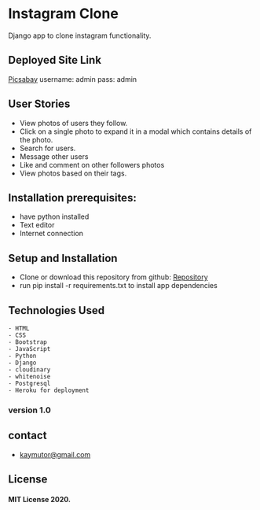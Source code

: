 # Instagram Clone
Django app to clone instagram functionality.

## Deployed Site Link
[Picsabay](https://instagram.herokuapp.com/)
username: admin
pass: admin

## User Stories
- View photos of users they follow.
- Click on a single photo to expand it in a modal which contains details of the photo.
- Search for users.
- Message other users
- Like and comment on other followers photos
- View photos based on their tags.

## Installation prerequisites:
- have python installed 
- Text editor
- Internet connection

## Setup and Installation
- Clone or download this repository from github: [Repository](https://github.com/kelvin-daniel/instagram)
- run pip install -r requirements.txt to install app dependencies

## Technologies Used
    - HTML
    - CSS 
    - Bootstrap
    - JavaScript
    - Python 
    - Django 
    - cloudinary
    - whitenoise
    - Postgresql
    - Heroku for deployment


### version 1.0

## contact
- kaymutor@gmail.com

## License
#### MIT License 2020. 